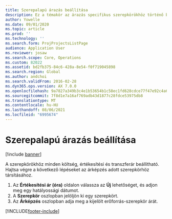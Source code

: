 ```yaml
---
title: Szerepalapú árazás beállítása
description: Ez a témakör az árazás specifikus szerepkörökhöz történő beállításáról nyújt információkat.
author: Yowelle
ms.date: 09/01/2020
ms.topic: article
ms.prod: ''
ms.technology: ''
ms.search.form: ProjProjectsListPage
audience: Application User
ms.reviewer: josaw
ms.search.scope: Core, Operations
ms.custom: 82022
ms.assetid: bd2fb375-84c6-428a-8e54-f0f719045898
ms.search.region: Global
ms.author: andchoi
ms.search.validFrom: 2016-02-28
ms.dyn365.ops.version: AX 7.0.0
ms.openlocfilehash: 9a7827a349b3c4e1b53654b1c58ec1fd628cdce77f47e92c4a61e62eae675ef9
ms.sourcegitcommit: 7f8d1e7a16af769adb43d1877c28fdce53975db8
ms.translationtype: MT
ms.contentlocale: hu-HU
ms.lasthandoff: 08/06/2021
ms.locfileid: "6995674"
---
```

# <a name="set-up-role-based-pricing"></a>Szerepalapú árazás beállítása

[!include [banner](../includes/banner.md)]

A szerepkörökhöz minden költség, értékesítési és transzferár beállítható. Hajtsa végre a következő lépéseket az árképzés adott szerepkörhöz társításához.

1. Az **Értékesítési ár (óra)** oldalon válassza az **Új** lehetőséget, és adjon meg egy hatályossági dátumot.
2. A **Szerepkör** oszlopban jelöljön ki egy szerepkört.
3. Az **Árképzés** oszlopban adja meg a kijelölt erőforrás-szerepkör árát.


[!INCLUDE[footer-include](../includes/footer-banner.md)]